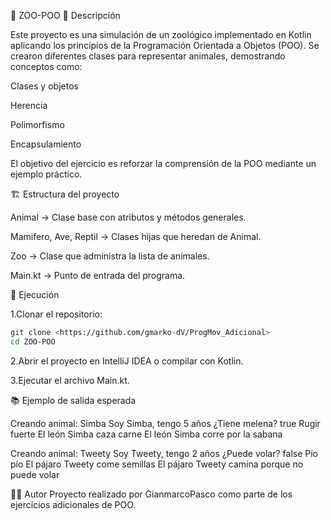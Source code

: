 🦁 ZOO-POO
📌 Descripción

Este proyecto es una simulación de un zoológico implementado en Kotlin aplicando los principios de la Programación Orientada a Objetos (POO).
Se crearon diferentes clases para representar animales, demostrando conceptos como:

Clases y objetos

Herencia

Polimorfismo

Encapsulamiento

El objetivo del ejercicio es reforzar la comprensión de la POO mediante un ejemplo práctico.

🏗️ Estructura del proyecto

Animal → Clase base con atributos y métodos generales.

Mamifero, Ave, Reptil → Clases hijas que heredan de Animal.

Zoo → Clase que administra la lista de animales.

Main.kt → Punto de entrada del programa.

🚀 Ejecución

1.Clonar el repositorio:
  ```bash
git clone <https://github.com/gmarko-dV/ProgMov_Adicional>
cd ZOO-POO
 ```
2.Abrir el proyecto en IntelliJ IDEA o compilar con Kotlin.

3.Ejecutar el archivo Main.kt.

📚 Ejemplo de salida esperada

Creando animal: Simba
Soy Simba, tengo 5 años
¿Tiene melena? true
Rugir fuerte
El león Simba caza carne
El león Simba corre por la sabana

Creando animal: Tweety
Soy Tweety, tengo 2 años
¿Puede volar? false
Pío pío
El pájaro Tweety come semillas
El pájaro Tweety camina porque no puede volar

👨‍💻 Autor
Proyecto realizado por GianmarcoPasco como parte de los ejercicios adicionales de POO.
